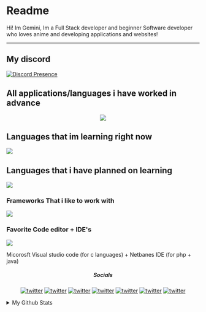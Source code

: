 # Readme 



<p align="center"> 
  
Hi! Im Gemini, Im a Full Stack developer and beginner Software developer who loves anime and developing applications and websites!</p>
 <hr>
 
 <h2> My discord </h2>
 
 [![Discord Presence](https://lanyard.cnrad.dev/api/1005071626133577838)](https://discord.com/users/1005071626133577838)

 

 
<h2> All applications/languages i have worked in advance </h1>
 <p align="center">
  <a href="https://skillicons.dev">
    <img src="https://skillicons.dev/icons?i=html,css,js,cs,php,ae,pr,au" />
  </a>
</p>


<h2> Languages that im learning right now </h2>
 <p align="left">
  <a href="https://skillicons.dev">
    <img src="https://skillicons.dev/icons?i=cs,php,py" />
  </a>
</p>

<h2> Languages that i have planned on learning </h2>
 <p align="left">
  <a href="https://skillicons.dev">
    <img src="https://skillicons.dev/icons?i=go,cpp,java" />
  </a>
</p>

<h3> Frameworks That i like to work with </h3>

 <p align="left">
  <a href="https://skillicons.dev">
    <img src="https://skillicons.dev/icons?i=react" />
  </a>
</p>
  
  <h3> Favorite Code editor + IDE's </h3>

 <p align="left">
  <a href="https://skillicons.dev">
    <img src="https://skillicons.dev/icons?i=vscode" /> 
  </a>
  
</p>

<p>
  Micorosft Visual studio code (for c languages) + Netbanes IDE (for php + java)
  


<h5 align= "center"> Socials </h5>

<p align="center"

[![twitter](https://socialize-md.vercel.app/api/badge/discord)](https://twitter.com/your_handle)
[![twitter](https://socialize-md.vercel.app/api/badge/youtube)](https://twitter.com/your_handle)
[![twitter](https://socialize-md.vercel.app/api/badge/twitter)](https://twitter.com/your_handle)
[![twitter](https://socialize-md.vercel.app/api/badge/linkedin)](https://twitter.com/your_handle)
[![twitter](https://socialize-md.vercel.app/api/badge/mail)](https://twitter.com/your_handle)
[![twitter](https://socialize-md.vercel.app/api/badge/instagram)](https://twitter.com/your_handle)
   [![twitter](https://socialize-md.vercel.app/api/badge/web)](https://twitter.com/your_handle)
     
   </p>
   
   <details>
  <summary>My Github Stats</summary>

[![GitHub Streak](https://streak-stats.demolab.com?user=Geminiixd&theme=dark)](https://git.io/streak-stats)
  
  </details>
  
  
  

  
  

